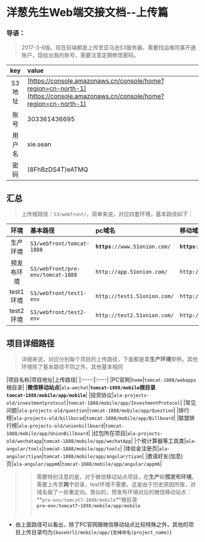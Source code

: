 # 洋葱先生Web端交接文档--上传篇
### 导语：
> 2017-3-6版。现在前端都是上传至亚马逊S3服务器，需要找运维同事开通账户，现给出我的账号，需要注意定期修改密码。
>
|key|value|
|:----:|:----|
|S3地址|[https://console.amazonaws.cn/console/home?region=cn-north-1](https://console.amazonaws.cn/console/home?region=cn-north-1)|
|账号|303361436695|
|用户名|xie.sean|
|密码|(8FhBzDS4T)eATMQ|

## 汇总

> 上传根路径：`S3/webfront/`，简单来说，对应四套环境，基本路径如下：
>
|环境|基本路径|pc域名|移动域名|
|:----:|:----|:----|:----|
|生产环境|`S3/webfront/tomcat-1888`|**`https`**`://www.51onion.com/`|**`https`**`://m.51onion.com/`|
|预发布环境|`S3/webfront/pre-env/tomcat-1888`|`http://app.51onion.com/`|`http://appm.51onion.com/`|
|test1环境|`S3/webfront/test1-env`|`http://test1.51onion.com/`|`http://test1.51onion.com/`|
|test2环境|`S3/webfront/test2-env`|`http://test2.51onion.com/`|`http://test2.51onion.com/`|

## 项目详细路径
> 详细来说，对应分别每个项目的上传路径，下面都是拿**生产环境**举例，其他环境除了基本路径不同之外，其他基本相同
>
|项目名称|项目地址|上传路径|
|:----:|:----|
|PC官网|`home`|`tomcat-1888/webapps`根目录|
|**微信移动站点**|`ala-wechat`|**`tomcat-1888/mobile`根目录<br>`tomcat-1888/mobile/app/mobile`**|
|投资协议|`ala-projects-old/investmentprotocol`|`tomcat-1888/mobile/app/InvestmentProtocol`|
|常见问题|`ala-projects-old/question`|`tomcat-1888/mobile/app/Question`|
|排行榜|`ala-projects-old/billborad`|`tomcat-1888/mobile/app/Billboard`|
|联盟排行榜|`ala-projects-old/unionbillboard`|`tomcat-1888/mobile/app/UnionBillboard`|
|红包所在项目|`ala-projects-old/wechatapp`|`tomcat-1888/mobile/app/wechatApp`|
|个税计算器等工具类|`ala-angular/tools`|`tomcat-1888/mobile/app/tools`|
|体验金注册页|`ala-angular/tiyan`|`tomcat-1888/mobile/app/angular/tiyan`|
|邀请好友(加息)页|`ala-angular/appm6`|`tomcat-1888/mobile/app/angular/appm6`|

>> 需要特别注意的是，对于微信移动站点项目，在**生产**和**预发布环境**，需要上传至**两个**目录，test环境不需要。这是由于历史原因所致，对域名做了一些重定向。类似的，预发布环境对应的微信移动站点：<br>
**`pre-env/tomcat7-1888/mobile`**根目录<br>
**`pre-env/tomcat7-1888/mobile/app/mobile`**
<br><br>
* 由上面路径可以看出，除了PC官网跟微信移动站点比较特殊之外，其他的项目上传目录均为`{baseUrl}/mobile/app/{驼峰命名(project_name)}`